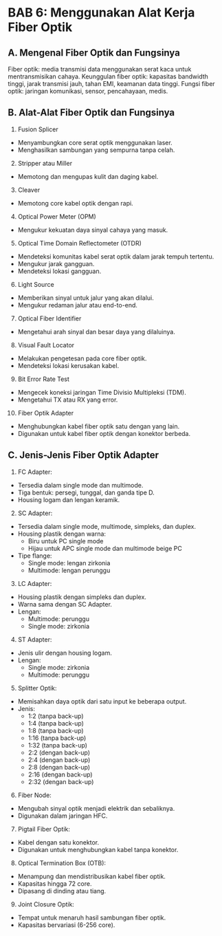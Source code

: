 # BAB 6: Menggunakan Alat Kerja Fiber Optik

## A. Mengenal Fiber Optik dan Fungsinya
Fiber optik: media transmisi data menggunakan serat kaca untuk mentransmisikan cahaya.
Keunggulan fiber optik: kapasitas bandwidth tinggi, jarak transmisi jauh, tahan EMI, keamanan data tinggi.
Fungsi fiber optik: jaringan komunikasi, sensor, pencahayaan, medis.

## B. Alat-Alat Fiber Optik dan Fungsinya
1. Fusion Splicer
- Menyambungkan core serat optik menggunakan laser.
- Menghasilkan sambungan yang sempurna tanpa celah.

2. Stripper atau Miller
- Memotong dan mengupas kulit dan daging kabel.

3. Cleaver
- Memotong core kabel optik dengan rapi.

4. Optical Power Meter (OPM)
- Mengukur kekuatan daya sinyal cahaya yang masuk.

5. Optical Time Domain Reflectometer (OTDR)
- Mendeteksi komunitas kabel serat optik dalam jarak tempuh tertentu.
- Mengukur jarak gangguan.
-  Mendeteksi lokasi gangguan.

6. Light Source
- Memberikan sinyal untuk jalur yang akan dilalui.
- Mengukur redaman jalur atau end-to-end.

7. Optical Fiber Identifier
- Mengetahui arah sinyal dan besar daya yang dilaluinya.

8. Visual Fault Locator
- Melakukan pengetesan pada core fiber optik.
- Mendeteksi lokasi kerusakan kabel.

9. Bit Error Rate Test
- Mengecek koneksi jaringan Time Divisio Multipleksi (TDM).
- Mengetahui TX atau RX yang error.

10. Fiber Optik Adapter
- Menghubungkan kabel fiber optik satu dengan yang lain.
- Digunakan untuk kabel fiber optik dengan konektor berbeda.

## C. Jenis-Jenis Fiber Optik Adapter

1. FC Adapter:
- Tersedia dalam single mode dan multimode.
- Tiga bentuk: persegi, tunggal, dan ganda tipe D.
- Housing logam dan lengan keramik.

2. SC Adapter:
- Tersedia dalam single mode, multimode, simpleks, dan duplex.
- Housing plastik dengan warna:
  - Biru untuk PC single mode
  - Hijau untuk APC single mode dan multimode beige PC
- Tipe flange:
  - Single mode: lengan zirkonia
  - Multimode: lengan perunggu 

3. LC Adapter:
- Housing plastik dengan simpleks dan duplex.
- Warna sama dengan SC Adapter.
- Lengan:
  - Multimode: perunggu
  - Single mode: zirkonia 

4. ST Adapter:
- Jenis ulir dengan housing logam.
- Lengan: 
  - Single mode: zirkonia
  - Multimode: perunggu 

5. Splitter Optik:
- Memisahkan daya optik dari satu input ke beberapa output.
- Jenis: 
  - 1:2 (tanpa back-up)
  - 1:4 (tanpa back-up)
  - 1:8 (tanpa back-up)
  - 1:16 (tanpa back-up)
  - 1:32 (tanpa back-up)
  - 2:2 (dengan back-up)
  - 2:4 (dengan back-up)
  - 2:8 (dengan back-up)
  - 2:16 (dengan back-up)
  - 2:32 (dengan back-up) 

6. Fiber Node:
- Mengubah sinyal optik menjadi elektrik dan sebaliknya.
- Digunakan dalam jaringan HFC.

7. Pigtail Fiber Optik:
- Kabel dengan satu konektor.
- Digunakan untuk menghubungkan kabel tanpa konektor.

8. Optical Termination Box (OTB):
- Menampung dan mendistribusikan kabel fiber optik.
- Kapasitas hingga 72 core.
- Dipasang di dinding atau tiang.

9. Joint Closure Optik:
- Tempat untuk menaruh hasil sambungan fiber optik.
- Kapasitas bervariasi (6-256 core).
